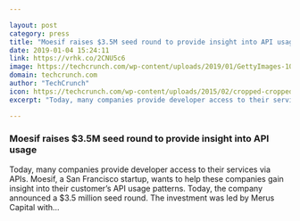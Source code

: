 ```yaml
---

layout: post
category: press
title: "Moesif raises $3.5M seed round to provide insight into API usage"
date: 2019-01-04 15:24:11
link: https://vrhk.co/2CNU5c6
image: https://techcrunch.com/wp-content/uploads/2019/01/GettyImages-1086740226.jpg?w=600
domain: techcrunch.com
author: "TechCrunch"
icon: https://techcrunch.com/wp-content/uploads/2015/02/cropped-cropped-favicon-gradient.png?w=180
excerpt: "Today, many companies provide developer access to their services via APIs. Moesif, a San Francisco startup, wants to help these companies gain insight into their customer’s API usage patterns. Today, the company announced a $3.5 million seed round. The investment was led by Merus Capital with…"

---
```


### Moesif raises $3.5M seed round to provide insight into API usage

Today, many companies provide developer access to their services via APIs. Moesif, a San Francisco startup, wants to help these companies gain insight into their customer’s API usage patterns. Today, the company announced a $3.5 million seed round. The investment was led by Merus Capital with…